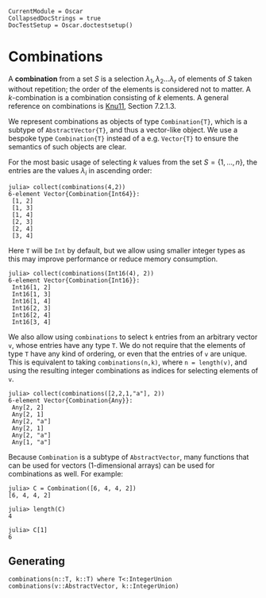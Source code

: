 ```@meta
CurrentModule = Oscar
CollapsedDocStrings = true
DocTestSetup = Oscar.doctestsetup()
```

# Combinations

A **combination** from a set $S$ is a selection $\lambda_1, \lambda_2 \dots \lambda_r$ of elements of $S$ taken without repetition; the order of the elements is considered not to matter. A $k$-combination is a combination consisting of $k$ elements.
A general reference on combinations is [Knu11](@cite), Section 7.2.1.3.

We represent combinations as objects of type `Combination{T}`, which is
a subtype of `AbstractVector{T}`, and thus a vector-like object.
We use a bespoke type `Combination{T}` instead of a e.g. `Vector{T}` to
ensure the semantics of such objects are clear.

For the most basic usage of selecting $k$ values from the set $S = \{1,\ldots,n\}$,
the entries are the values $\lambda_i$ in ascending order:
```jldoctest
julia> collect(combinations(4,2))
6-element Vector{Combination{Int64}}:
 [1, 2]
 [1, 3]
 [1, 4]
 [2, 3]
 [2, 4]
 [3, 4]
```
Here `T` will be `Int` by default, but we allow using smaller
integer types as this may improve performance or reduce memory consumption.
```jldoctest
julia> collect(combinations(Int16(4), 2))
6-element Vector{Combination{Int16}}:
 Int16[1, 2]
 Int16[1, 3]
 Int16[1, 4]
 Int16[2, 3]
 Int16[2, 4]
 Int16[3, 4]
```

We also allow using `combinations` to select `k` entries from an arbitrary vector `v`,
whose entries have any type `T`. We do not require that the elements of type `T`
have any kind of ordering, or even that the entries of `v` are unique.
This is equivalent to taking `combinations(n,k)`, where `n = length(v)`,
and using the resulting integer combinations as indices for selecting elements of `v`.
```jldoctest
julia> collect(combinations([2,2,1,"a"], 2))
6-element Vector{Combination{Any}}:
 Any[2, 2]
 Any[2, 1]
 Any[2, "a"]
 Any[2, 1]
 Any[2, "a"]
 Any[1, "a"]
```

Because `Combination` is a subtype of `AbstractVector`, many functions that can be used for vectors (1-dimensional arrays) can be used for combinations as well.
For example:
```jldoctest
julia> C = Combination([6, 4, 4, 2])
[6, 4, 4, 2]

julia> length(C)
4

julia> C[1]
6
```


## Generating

```@docs
combinations(n::T, k::T) where T<:IntegerUnion
combinations(v::AbstractVector, k::IntegerUnion)
```
